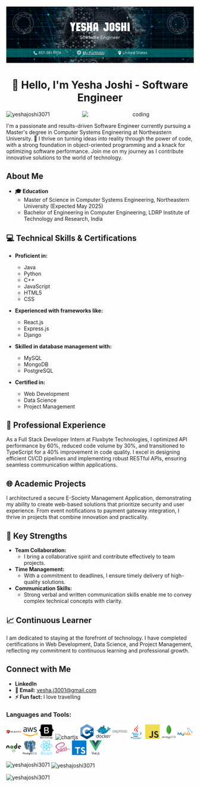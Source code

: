 ![logo](https://github.com/yeshajoshi3071/yeshajoshi3071/blob/main/github_banner.png)
<h1 align="center">👋 Hello, I'm Yesha Joshi - Software Engineer</h1>
<p align="center">
  <img align="right" alt="coding" width="300" src="https://i.pinimg.com/originals/f0/f0/d9/f0f0d932d6e39c7af5aa305cbd8da735.gif">
</p>
</p>
<p align="left"> <img src="https://komarev.com/ghpvc/?username=yeshajoshi3071&label=Profile%20views&color=0e75b6&style=flat" alt="yeshajoshi3071" /> </p>
<p align="left">
  I'm a passionate and results-driven Software Engineer currently pursuing a Master's degree in Computer Systems Engineering at Northeastern University. 🚀 I thrive on turning ideas into reality through the power of code, with a strong foundation in object-oriented programming and a knack for optimizing software performance. Join me on my journey as I contribute innovative solutions to the world of technology.
</p>

<h2 align="left">About Me</h2>

- **🎓 Education**
  * Master of Science in Computer Systems Engineering, Northeastern University (Expected May 2025)
  * Bachelor of Engineering in Computer Engineering, LDRP Institute of Technology and Research, India

<h2 align="left">💻 Technical Skills & Certifications</h2>

- **Proficient in:**
  * Java
  * Python
  * C++
  * JavaScript
  * HTML5
  * CSS

- **Experienced with frameworks like:**
  * React.js
  * Express.js
  * Django

- **Skilled in database management with:**
  * MySQL
  * MongoDB
  * PostgreSQL

- **Certified in:**
  * Web Development
  * Data Science
  * Project Management

<h2 align="left">🚀 Professional Experience</h2>

As a Full Stack Developer Intern at Fluxbyte Technologies, I optimized API performance by 60%, reduced code volume by 30%, and transitioned to TypeScript for a 40% improvement in code quality. I excel in designing efficient CI/CD pipelines and implementing robust RESTful APIs, ensuring seamless communication within applications.

<h2 align="left">🌐 Academic Projects</h2>

I architectured a secure E-Society Management Application, demonstrating my ability to create web-based solutions that prioritize security and user experience. From event notifications to payment gateway integration, I thrive in projects that combine innovation and practicality.

<h2 align="left">🌟 Key Strengths</h2>

- **Team Collaboration:** 
  * I bring a collaborative spirit and contribute effectively to team projects.
- **Time Management:** 
  * With a commitment to deadlines, I ensure timely delivery of high-quality solutions.
- **Communication Skills:** 
  * Strong verbal and written communication skills enable me to convey complex technical concepts with clarity.

<h2 align="left">📈 Continuous Learner</h2>

I am dedicated to staying at the forefront of technology. I have completed certifications in Web Development, Data Science, and Project Management, reflecting my commitment to continuous learning and professional growth.

<h2 align="left">Connect with Me</h2>

- **LinkedIn**
- **📧 Email:** yesha.j3001@gmail.com
- **⚡ Fun fact:** I love travelling

<h3 align="left">Languages and Tools:</h3>
<p align="left"> <img src="https://raw.githubusercontent.com/devicons/devicon/master/icons/angularjs/angularjs-original-wordmark.svg" alt="angularjs" width="40" height="40"/> <img src="https://raw.githubusercontent.com/devicons/devicon/master/icons/amazonwebservices/amazonwebservices-original-wordmark.svg" alt="aws" width="40" height="40"/> <img src="https://raw.githubusercontent.com/devicons/devicon/master/icons/bootstrap/bootstrap-plain-wordmark.svg" alt="bootstrap" width="40" height="40"/> <img src="https://www.chartjs.org/media/logo-title.svg" alt="chartjs" width="40" height="40"/> <img src="https://raw.githubusercontent.com/devicons/devicon/master/icons/cplusplus/cplusplus-original.svg" alt="cplusplus" width="40" height="40"/> <img src="https://raw.githubusercontent.com/devicons/devicon/master/icons/docker/docker-original-wordmark.svg" alt="docker" width="40" height="40"/> <img src="https://raw.githubusercontent.com/devicons/devicon/master/icons/express/express-original-wordmark.svg" alt="express" width="40" height="40"/> <img src="https://raw.githubusercontent.com/devicons/devicon/master/icons/java/java-original.svg" alt="java" width="40" height="40"/> <img src="https://raw.githubusercontent.com/devicons/devicon/master/icons/javascript/javascript-original.svg" alt="javascript" width="40" height="40"/> <img src="https://raw.githubusercontent.com/devicons/devicon/master/icons/mongodb/mongodb-original-wordmark.svg" alt="mongodb" width="40" height="40"/> <img src="https://raw.githubusercontent.com/devicons/devicon/master/icons/mysql/mysql-original-wordmark.svg" alt="mysql" width="40" height="40"/>  <img src="https://raw.githubusercontent.com/devicons/devicon/master/icons/nodejs/nodejs-original-wordmark.svg" alt="nodejs" width="40" height="40"/> <img src="https://raw.githubusercontent.com/devicons/devicon/master/icons/postgresql/postgresql-original-wordmark.svg" alt="postgresql" width="40" height="40"/> <img src="https://raw.githubusercontent.com/devicons/devicon/master/icons/react/react-original-wordmark.svg" alt="react" width="40" height="40"/> <img src="https://raw.githubusercontent.com/devicons/devicon/master/icons/sass/sass-original.svg" alt="sass" width="40" height="40"/> <img src="https://raw.githubusercontent.com/devicons/devicon/master/icons/typescript/typescript-original.svg" alt="typescript" width="40" height="40"/> <img src="https://raw.githubusercontent.com/devicons/devicon/master/icons/vuejs/vuejs-original-wordmark.svg" alt="vuejs" width="40" height="40"/> </p>
<p><img align="left" src="https://github-readme-stats.vercel.app/api/top-langs?username=yeshajoshi3071&show_icons=true&locale=en&layout=compact" alt="yeshajoshi3071" /></p>
<p>&nbsp;<img align="center" src="https://github-readme-stats.vercel.app/api?username=yeshajoshi3071&show_icons=true&locale=en" alt="yeshajoshi3071" /></p>
<p><img align="center" src="https://github-readme-streak-stats.herokuapp.com/?user=yeshajoshi3071&" alt="yeshajoshi3071" /></p>
